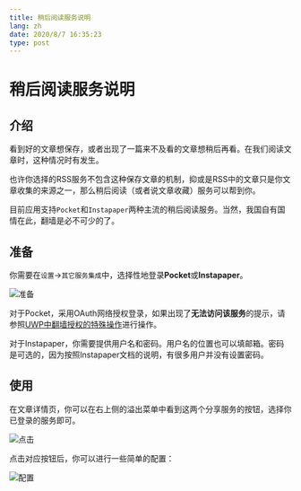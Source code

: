 ```yaml
---
title: 稍后阅读服务说明
lang: zh
date: 2020/8/7 16:35:23
type: post
---
```


# 稍后阅读服务说明

## 介绍

看到好的文章想保存，或者出现了一篇来不及看的文章想稍后再看。在我们阅读文章时，这种情况时有发生。

也许你选择的RSS服务不包含这种保存文章的机制，抑或是RSS中的文章只是你文章收集的来源之一，那么稍后阅读（或者说文章收藏）服务可以帮到你。

目前应用支持`Pocket`和`Instapaper`两种主流的稍后阅读服务。当然，我国自有国情在此，翻墙是必不可少的了。

## 准备

你需要在`设置`->`其它服务集成`中，选择性地登录**Pocket**或**Instapaper**。

![准备](https://i.loli.net/2020/08/07/VnKb6B3oCMicN4Z.png)

对于Pocket，采用OAuth网络授权登录，如果出现了**无法访问该服务**的提示，请参照[UWP中翻墙授权的特殊操作](./authorize.html)进行操作。

对于Instapaper，你需要提供用户名和密码。用户名的位置也可以填邮箱。密码是可选的，因为按照Instapaper文档的说明，有很多用户并没有设置密码。

## 使用

在文章详情页，你可以在右上侧的溢出菜单中看到这两个分享服务的按钮，选择你已登录的服务即可。

![点击](https://i.loli.net/2020/08/07/UY52glIGT46VFCM.png)

点击对应按钮后，你可以进行一些简单的配置：

![配置](https://i.loli.net/2020/08/07/1cLtZ6SPCuH8djq.png)